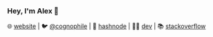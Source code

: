 ### Hey, I'm Alex 👋



🌐 [website](https://cognophile.webflow.io/) | 🐦 [@cognophile](https://twitter.com/cognophile) | 📝 [hashnode](https://cognophile.hashnode.dev) | 👨‍💻 [dev](https://dev.to/cognophile) | 📚 [stackoverflow](https://stackoverflow.com/users/5012644/cognophile)
